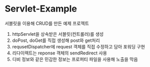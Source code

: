 # Servlet-Example
서블릿을 이용해 CRUD를 만든 예제 프로젝트


1) httpServlet을 상속받은 서블릿(컨트롤러)를 생성
2) doPost, doGet를 직접 생성해 post와 get처리
3) requsetDispatcher에 request 객체를 직접 수정하고 담아 포워딩 구현
4) 리다이렉트는 reponse 객체의 sendRedirect 사용
5) 디비 정보와 같은 민감한 정보는 프로퍼티 파일을 사용해 노출을 막음
